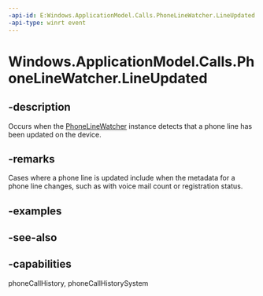 ```yaml
---
-api-id: E:Windows.ApplicationModel.Calls.PhoneLineWatcher.LineUpdated
-api-type: winrt event
---
```


<!-- Event syntax
public event Windows.Foundation.TypedEventHandler LineUpdated<Windows.ApplicationModel.Calls.PhoneLineWatcher,  Windows.ApplicationModel.Calls.PhoneLineWatcherEventArgs>
-->

# Windows.ApplicationModel.Calls.PhoneLineWatcher.LineUpdated

## -description
Occurs when the [PhoneLineWatcher](phonelinewatcher.md) instance detects that a phone line has been updated on the device.

## -remarks
Cases where a phone line is updated include when the metadata for a phone line changes, such as with voice mail count or registration status.

## -examples

## -see-also

## -capabilities
phoneCallHistory, phoneCallHistorySystem
